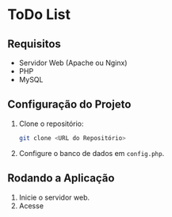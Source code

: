 # ToDo List 

## Requisitos
- Servidor Web (Apache ou Nginx)
- PHP
- MySQL

## Configuração do Projeto
1. Clone o repositório:
    ```sh
    git clone <URL do Repositório>
    ```
2. Configure o banco de dados em `config.php`.

## Rodando a Aplicação
1. Inicie o servidor web.
2. Acesse
